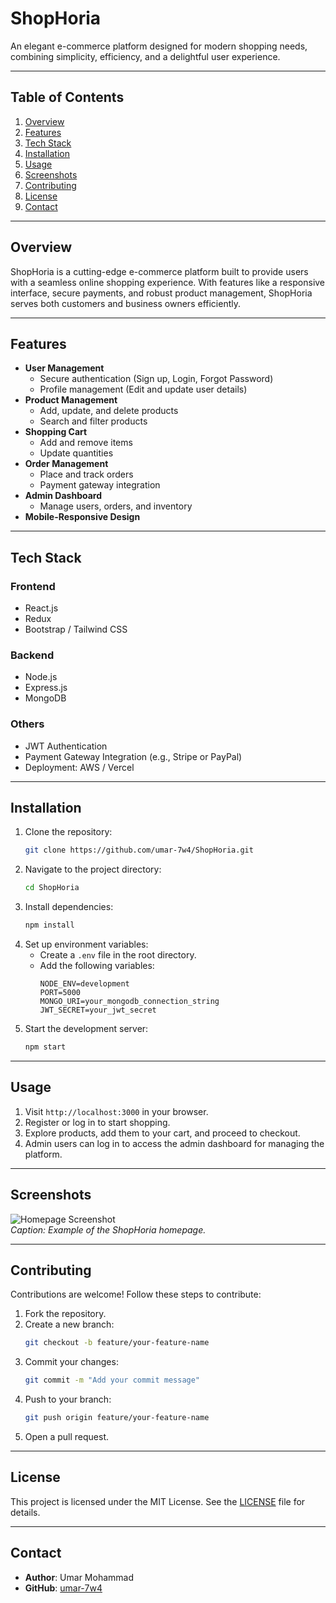 # **ShopHoria**

An elegant e-commerce platform designed for modern shopping needs, combining simplicity, efficiency, and a delightful user experience.

---

## **Table of Contents**
1. [Overview](#overview)
2. [Features](#features)
3. [Tech Stack](#tech-stack)
4. [Installation](#installation)
5. [Usage](#usage)
6. [Screenshots](#screenshots)
7. [Contributing](#contributing)
8. [License](#license)
9. [Contact](#contact)

---

## **Overview**

ShopHoria is a cutting-edge e-commerce platform built to provide users with a seamless online shopping experience. With features like a responsive interface, secure payments, and robust product management, ShopHoria serves both customers and business owners efficiently.

---

## **Features**

- **User Management**
  - Secure authentication (Sign up, Login, Forgot Password)
  - Profile management (Edit and update user details)
- **Product Management**
  - Add, update, and delete products
  - Search and filter products
- **Shopping Cart**
  - Add and remove items
  - Update quantities
- **Order Management**
  - Place and track orders
  - Payment gateway integration
- **Admin Dashboard**
  - Manage users, orders, and inventory
- **Mobile-Responsive Design**

---

## **Tech Stack**

### **Frontend**
- React.js
- Redux
- Bootstrap / Tailwind CSS

### **Backend**
- Node.js
- Express.js
- MongoDB

### **Others**
- JWT Authentication
- Payment Gateway Integration (e.g., Stripe or PayPal)
- Deployment: AWS / Vercel

---

## **Installation**

1. Clone the repository:
   ```bash
   git clone https://github.com/umar-7w4/ShopHoria.git
   ```
2. Navigate to the project directory:
   ```bash
   cd ShopHoria
   ```
3. Install dependencies:
   ```bash
   npm install
   ```
4. Set up environment variables:
   - Create a `.env` file in the root directory.
   - Add the following variables:
     ```plaintext
     NODE_ENV=development
     PORT=5000
     MONGO_URI=your_mongodb_connection_string
     JWT_SECRET=your_jwt_secret
     ```
5. Start the development server:
   ```bash
   npm start
   ```

---

## **Usage**

1. Visit `http://localhost:3000` in your browser.
2. Register or log in to start shopping.
3. Explore products, add them to your cart, and proceed to checkout.
4. Admin users can log in to access the admin dashboard for managing the platform.

---

## **Screenshots**

![Homepage Screenshot](https://via.placeholder.com/600x400)  
*Caption: Example of the ShopHoria homepage.*

---

## **Contributing**

Contributions are welcome! Follow these steps to contribute:

1. Fork the repository.
2. Create a new branch:
   ```bash
   git checkout -b feature/your-feature-name
   ```
3. Commit your changes:
   ```bash
   git commit -m "Add your commit message"
   ```
4. Push to your branch:
   ```bash
   git push origin feature/your-feature-name
   ```
5. Open a pull request.

---

## **License**

This project is licensed under the MIT License. See the [LICENSE](LICENSE) file for details.

---

## **Contact**

- **Author**: Umar Mohammad  
- **GitHub**: [umar-7w4](https://github.com/umar-7w4)  
